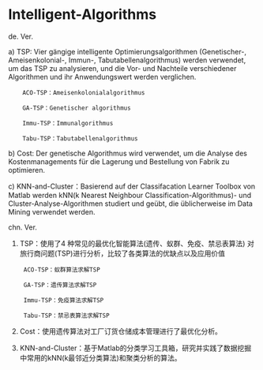 # Intelligent-Algorithms
 
 
 de. Ver.
 
 a) TSP: Vier gängige intelligente Optimierungsalgorithmen (Genetischer-, Ameisenkolonial-, Immun-, Tabutabellenalgorithmus) werden verwendet, um das TSP zu analysieren, und die Vor- und Nachteile verschiedener Algorithmen und ihr Anwendungswert werden verglichen.
 
        ACO-TSP：Ameisenkolonialalgorithmus
        
        GA-TSP：Genetischer algorithmus
        
        Immu-TSP：Immunalgorithmus
        
        Tabu-TSP：Tabutabellenalgorithmus
 
 b) Cost: Der genetische Algorithmus wird verwendet, um die Analyse des Kostenmanagements für die Lagerung und Bestellung von Fabrik zu optimieren.
 
 c) KNN-and-Cluster：Basierend auf der Classifacation Learner Toolbox von Matlab werden kNN(k Nearest Neighbour Classification-Algorithmus)- und Cluster-Analyse-Algorithmen studiert und geübt, die üblicherweise im Data Mining verwendet werden.
 
 
 
 
 
 chn. Ver.
 
1. TSP：使用了4 种常⻅的最优化智能算法(遗传、蚁群、免疫、禁忌表算法) 对旅行商问题(TSP)进行分析，比较了各类算法的优缺点以及应用价值

        ACO-TSP：蚁群算法求解TSP
        
        GA-TSP：遗传算法求解TSP
        
        Immu-TSP：免疫算法求解TSP
        
        Tabu-TSP：禁忌表算法求解TSP
    
2. Cost：使用遗传算法对工厂订货仓储成本管理进行了最优化分析。

3. KNN-and-Cluster：基于Matlab的分类学习工具箱，研究并实践了数据挖掘中常用的kNN(k最邻近分类算法)和聚类分析的算法。
